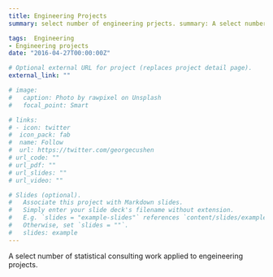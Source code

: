 ```yaml
---
title: Engineering Projects
summary: select number of engineering prjects. summary: A select number of engineering prjects A select number of engineering prjects. summary: A select number of engineering prjects A select number of engineering prjects. summary: A select number of engineering prjects A select number of engineering prjects. summary: A select number of engineering prjects A select number of engineering prjects. summary: A select number of engineering prjects A select number of engineering prjects. summary: A select number of engineering prjects A select number of engineering prjects. summary: A select number of engineering prjects A select number of engineering prjects. summary: A select number of engineering prjectse

tags:  Engineering
- Engineering projects
date: "2016-04-27T00:00:00Z"

# Optional external URL for project (replaces project detail page).
external_link: ""

# image:
#   caption: Photo by rawpixel on Unsplash
#   focal_point: Smart

# links:
# - icon: twitter
#  icon_pack: fab
#  name: Follow
#  url: https://twitter.com/georgecushen
# url_code: ""
# url_pdf: ""
# url_slides: ""
# url_video: ""

# Slides (optional).
#   Associate this project with Markdown slides.
#   Simply enter your slide deck's filename without extension.
#   E.g. `slides = "example-slides"` references `content/slides/example-slides.md`.
#   Otherwise, set `slides = ""`.
#   slides: example
---
```

A select number of statistical consulting work applied to engeineering projects.


